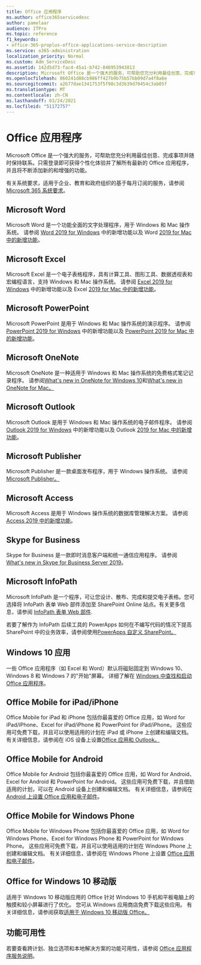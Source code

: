 ```yaml
---
title: Office 应用程序
ms.author: office365servicedesc
author: pamelaar
audience: ITPro
ms.topic: reference
f1_keywords:
- office-365-proplus-office-applications-service-description
ms.service: o365-administration
localization_priority: Normal
ms.custom: Adm_ServiceDesc
ms.assetid: 142d5d73-fac4-45a1-b742-846953943813
description: Microsoft Office 是一个强大的服务，可帮助您充分利用最佳创意、完成事项并随时保持联系。只需登录即可获得个性化体验并了解所有最新的 Office 应用程序，并且将不断添加新的和增强的功能。
ms.openlocfilehash: 860241d88cb986ff427b9b75b57bb09d7a4f8a6e
ms.sourcegitcommit: a2b77dae1341753f5f98c3d3b39d70454c3ab05f
ms.translationtype: MT
ms.contentlocale: zh-CN
ms.lasthandoff: 03/24/2021
ms.locfileid: "51172757"
---
```

# <a name="office-applications"></a>Office 应用程序

Microsoft Office 是一个强大的服务，可帮助您充分利用最佳创意、完成事项并随时保持联系。只需登录即可获得个性化体验并了解所有最新的 Office 应用程序，并且将不断添加新的和增强的功能。
  
有关系统要求，适用于企业、教育和政府组织的基于每月订阅的服务，请参阅 [Microsoft 365 系统要求](https://products.office.com/office-system-requirements/#Office365forBEG)。
  
## <a name="microsoft-word"></a>Microsoft Word

Microsoft Word 是一个功能全面的文字处理程序，用于 Windows 和 Mac 操作系统。 请参阅 [Word 2019 for Windows](https://support.office.com/article/what-s-new-in-word-2019-for-windows-d3d31e5e-2bb8-4433-80bb-08279beef4b3) 中的新增功能以及 Word [2019 for Mac 中的新增功能](https://support.office.com/article/what-s-new-in-word-2019-for-mac-247e0cd4-a758-4b42-a157-42eb8853aef5)。
  
## <a name="microsoft-excel"></a>Microsoft Excel

Microsoft Excel 是一个电子表格程序，具有计算工具、图形工具、数据透视表和宏编程语言，支持 Windows 和 Mac 操作系统。 请参阅 [Excel 2019 for Windows](https://support.office.com/article/what-s-new-in-excel-2019-for-windows-5a201203-1155-4055-82a5-82bf0994631f) 中的新增功能以及 Excel [2019 for Mac 中的新增功能](https://support.office.com/article/what-s-new-in-excel-2019-for-mac-5ce129d3-9e5c-417f-9545-fb6f7b72674d)。
  
## <a name="microsoft-powerpoint"></a>Microsoft PowerPoint

Microsoft PowerPoint 是用于 Windows 和 Mac 操作系统的演示程序。 请参阅 [PowerPoint 2019 for Windows](https://support.office.com/article/what-s-new-in-powerpoint-2019-for-windows-8355a56a-f643-42d2-8454-784fa9b3d109) 中的新增功能以及 [PowerPoint 2019 for Mac 中的新增功能](https://support.office.com/article/what-s-new-in-powerpoint-2019-for-mac-5038ba79-48c5-40f0-adff-11489e5d6fed)。
  
## <a name="microsoft-onenote"></a>Microsoft OneNote

Microsoft OneNote 是一种适用于 Windows 和 Mac 操作系统的免费格式笔记记录程序。 请参阅[What's new in OneNote for Windows 10](https://support.office.com/article/what-s-new-in-onenote-for-windows-10-1477d5de-f4fd-4943-b18a-ff17091161ea)和[What's new in OneNote for Mac。](https://support.office.com/article/see-what-s-new-in-onenote-for-mac-c82d3f15-252f-452a-89ba-e09fbe418829)
  
## <a name="microsoft-outlook"></a>Microsoft Outlook

Microsoft Outlook 是用于 Windows 和 Mac 操作系统的电子邮件程序。 请参阅 [Outlook 2019 for Windows](https://support.office.com/article/what-s-new-in-outlook-2019-for-windows-0c64df36-0908-4ff6-a7fc-573a62800525) 中的新增功能以及 Outlook [2019 for Mac 中的新增功能](https://support.office.com/article/what-s-new-in-outlook-2019-for-mac-05736033-f99e-4cb2-88aa-01e979b0736b)。
  
## <a name="microsoft-publisher"></a>Microsoft Publisher

Microsoft Publisher 是一款桌面发布程序，用于 Windows 操作系统。 请参阅[Microsoft Publisher。](https://products.office.com/publisher)
  
## <a name="microsoft-access"></a>Microsoft Access

Microsoft Access 是用于 Windows 操作系统的数据库管理解决方案。 请参阅 [Access 2019 中的新增功能](https://support.office.com/article/what-s-new-in-access-2019-f52c5317-3494-4105-9c56-5a2abb8e0f87)。
  
## <a name="skype-for-business"></a>Skype for Business

Skype for Business 是一款即时消息客户端和统一通信应用程序。 请参阅 [What's new in Skype for Business Server 2019](/skypeforbusiness/whats-new)。
  
## <a name="microsoft-infopath"></a>Microsoft InfoPath

Microsoft InfoPath 是一个程序，可让您设计、散布、完成和提交电子表格。您可选择将 InfoPath 表单 Web 部件添加至 SharePoint Online 站点。有关更多信息，请参阅 [InfoPath 表单 Web 部件](https://go.microsoft.com/fwlink/p/?LinkId=271687).

若要了解作为 InfoPath 后续工具的 PowerApps 如何在不编写代码的情况下提高 SharePoint 中的业务效率，请参阅使用[PowerApps 自定义 SharePoint。](https://powerapps.microsoft.com/infopath/)
  
## <a name="windows-10-apps"></a>Windows 10 应用

一些 Office 应用程序（如 Excel 和 Word）默认将磁贴固定到 Windows 10、Windows 8 和 Windows 7 的"开始"屏幕。 详细了解在 [Windows 中查找和启动 Office 应用程序](https://support.microsoft.com/office/907ce545-6ae8-459b-8d9d-de6764a635d6)。
  
## <a name="office-mobile-for-ipadiphone"></a>Office Mobile for iPad/iPhone

Office Mobile for iPad 和 iPhone 包括你最喜爱的 Office 应用，如 Word for iPad/iPhone、Excel for iPad/iPhone 和 PowerPoint for iPad/iPhone。 这些应用可免费下载，并且可以使用适用的计划在 iPad 或 iPhone 上创建和编辑文档。 有关详细信息，请参阅在 iOS 设备上设置[Office 应用和 Outlook。](https://support.microsoft.com/office/0402b37e-49c4-4419-a030-f34c2013041f)

## <a name="office-mobile-for-android"></a>Office Mobile for Android

Office Mobile for Android 包括你最喜爱的 Office 应用，如 Word for Android、Excel for Android 和 PowerPoint for Android。 这些应用可免费下载，并且借助适用的计划，可以在 Android 设备上创建和编辑文档。 有关详细信息，请参阅在 [Android 上设置 Office 应用和电子邮件](https://support.office.com/article/6ef2ebf2-fc2d-474a-be4a-5a801365c87f)。

## <a name="office-mobile-for-windows-phone"></a>Office Mobile for Windows Phone

Office Mobile for Windows Phone 包括你最喜爱的 Office 应用，如 Word for Windows Phone、Excel for Windows Phone 和 PowerPoint for Windows Phone。 这些应用可免费下载，并且可以使用适用的计划在 Windows Phone 上创建和编辑文档。 有关详细信息，请参阅在 Windows Phone 上设置 [Office 应用和电子邮件](https://support.office.com/article/9bccc8b8-a321-4d0d-a45e-6e06a3438e43)。

## <a name="office-for-windows-10-mobile"></a>Office for Windows 10 移动版

适用于 Windows 10 移动版应用的 Office 针对 Windows 10 手机和平板电脑上的触摸和较小屏幕进行了优化。 您可从 Windows 应用商店免费下载这些应用。 有关详细信息，请参阅获取[适用于 Windows 10 移动版 Office。](https://products.office.com/mobile/office-mobile-apps-for-windows)
  
## <a name="feature-availability"></a>功能可用性

若要查看跨计划、独立选项和本地解决方案的功能可用性，请参阅 [Office 应用程序服务说明](office-applications-service-description.md)。
